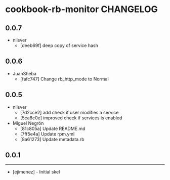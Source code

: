 cookbook-rb-monitor CHANGELOG
===============

## 0.0.7

  - nilsver
    - [deeb69f] deep copy of service hash

## 0.0.6

  - JuanSheba
    - [fafc747] Change rb_http_mode to Normal

## 0.0.5

  - nilsver
    - [7d2cce2] add check if user modifies a service
    - [5ca8c0e] improved check if services is enabled
  - Miguel Negrón
    - [81c805a] Update README.md
    - [7ff5e4a] Update rpm.yml
    - [8a61273] Update metadata.rb

## 0.0.1
-----
- [ejimenez] - Initial skel

